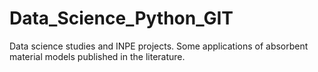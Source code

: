 # Data_Science_Python_GIT

Data science studies and INPE projects. Some applications of absorbent material models published in the literature.
